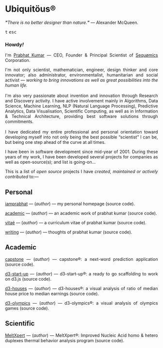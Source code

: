 # Ubiquitöus®
<i><b>"</b>There is no better designer than nature.<b>"</b></i> — Alexander McQueen.
<p><kbd>t</kbd>&nbsp;<kbd>esc</kbd><br/>
<h3>Howdy<i>!</i></h3>
<p align="justify">I'm <a target="_blank" title="HomePage" href="http://prabhatkumar.org/">Prabhat Kumar</a> — CEO, Founder &amp; Principal Scientist of <a target="_blank" title="Company" href="http://sequomics.com/">Sequømics</a> Corporation.</p>
<p align="justify">I'm not only scientist, mathematician, engineer, design thinker and core innovator; also administrator, environmentalist, humanitarian and social activist — <i>working to bring innovations as well as great possibilities into the human life.</i><br/><br/>I'm also very passionate about invention and innovation through Research and Discovery activity. I have active involvement mainly in Algorithms, Data Science, Machine Learning, NLP (Natural Language Processing), Predictive Analytics, Data Visualisation, Scientific Computing, as well as in Information &amp; Technical Architecture, providing best software solutions through commitments.<br/><br/>I have dedicated my entire professional and personal orientation toward developing myself into not only being the best possible “scientist” I can be, but being one step ahead of the curve at all times.</p>
<p align="justify">I have been in software development since mid-year of 2001. During these years of my work, I have been developed several projects for companies as well as open-source(s); and list is going-on...</p>
<p align="justify">This is a list of <i>open source</i> projects I have <i>created, maintained or actively contributed</i> to:—</p>
<h2 align="left">Personal</h2>
<p align="justify"><a target="_blank" title="Source Code" href="https://github.com/iamprabhat/iamprabhat">iamprabhat</a> — (<i>author</i>) — my personal homepage (source code).</p>
<p align="justify"><a target="_blank" title="Source Code" href="https://github.com/iamprabhat/academic">academic</a> — (<i>author</i>) — an academic work of prabhat kumar (source code).</p>
<p align="justify"><a target="_blank" title="Source Code" href="https://github.com/iamprabhat/vitae">vitaé</a> — (<i>author</i>) — a curriculum vitae of prabhat kumar (source code).</p>
<p align="justify"><a target="_blank" title="Source Code" href="https://github.com/iamprabhat/writing">writing</a> — (<i>author</i>) — thoughts of prabhat kumar (source code).</p>
<h2 align="left">Academic</h2>
<p align="justify"><a target="_blank" title="Source Code" href="https://github.com/iamprabhat/capstone">capstone</a> — (<i>author</i>) — capstone®: a next-word prediction application (source code).</p>
<p align="justify"><a target="_blank" title="Source Code" href="https://github.com/iamprabhat/d3-start-up">d3-start-up</a> — (<i>author</i>) — d3-start-up®: a ready to go scaffolding to work on d3.js (source code).</p>
<p align="justify"><a target="_blank" title="Source Code" href="https://github.com/iamprabhat/d3-houses">d3-houses</a> — (<i>author</i>) — d3-houses®: a visual analysis of ratio of median house price to median earnings (source code).</p>
<p align="justify"><a target="_blank" title="Source Code" href="https://github.com/iamprabhat/d3-olympics">d3-olympics</a> — (<i>author</i>) — d3-olympics®: a visual analysis of olympics games (source code).</p>
<h2 align="left">Scientific</h2>
<p align="justify"><a target="_blank" title="Source Code" href="https://github.com/MeltXpert/MeltXpert">MeltXpert</a> — (<i>author</i>) — MeltXpert®: Improved Nucleic Acid homo &amp; hetero duplexes thermal behavior analysis program (source code).</p>
